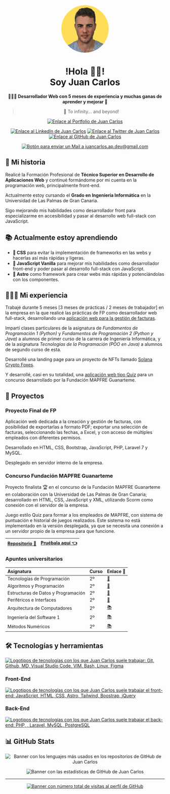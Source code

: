 <div align="center">

<img src="./jcap_dev_bg-yellow.png" alt="Juan Carlos Acosta Perabá Logo con Fondo Amarillo" width="150px" style="border-radius: 100%">

<h1>!Hola 👋🏼!<br />Soy Juan Carlos</h1>

**👨🏼‍💻 Desarrollador Web con 5 meses de experiencia y muchas ganas de aprender y mejorar 💛**

> 🚀 To infinity... and beyond!

[![Enlace al Portfolio de Juan Carlos](https://img.shields.io/badge/-Portfolio-%23FFDD58?style=for-the-badge)](https://juancarlosacostaperaba.github.io)

[![Enlace al LinkedIn de Juan Carlos](https://img.shields.io/badge/-LinkedIn-0077B5?style=for-the-social&logo=linkedin&logoColor=white)](https://www.linkedin.com/in/juancarlosacostaperaba/)
[![Enlace al Twitter de Juan Carlos](https://img.shields.io/twitter/follow/jcap_dev?label=Twitter&logo=Twitter&style=social)](https://twitter.com/jcap_dev)
[![Enlace al GitHub de Juan Carlos](https://img.shields.io/github/followers/JuanCarlosAcostaPeraba?label=GitHub&logo=github&style=social)](https://github.com/JuanCarlosAcostaPeraba)

[![Botón para enviar un Mail a juancarlos.ap.dev@gmail.com](https://img.shields.io/badge/-Contáctame%20vía%20Mail-DC3545?style=for-the-social&logo=gmail&logoColor=white)](mailto:juancarlos.ap.dev@gmail.com)

</div>

## 📖 Mi historia

Realicé la Formación Profesional de **Técnico Superior en Desarrollo de Aplicaciones Web** y continué formándome por mi cuenta en la programación web, principalmente front-end.

Actualmente estoy cursando el **Grado en Ingeniería Informática** en la Universidad de Las Palmas de Gran Canaria.

Sigo mejorando mis habilidades como desarrollador front para especializarme en accesibilidad y pasar al desarrollo web full-stack con JavaScript.

## 📚 Actualmente estoy aprendiendo

- **🎨 CSS** para evitar la implementación de frameworks en las webs y hacerlas así más rápidas y ligeras.
- **💛 JavaScript Vanilla** para mejorar mis habilidades como desarrollador front-end y poder pasar al desarrollo full-stack con JavaScript.
- **🚀 Astro** como framework para crear webs más rápidas y potenciándolas con los componentes.

## 🧑🏼‍💻 Mi experiencia

Trabajé durante 5 meses [3 meses de prácticas / 2 meses de trabajador] en la empresa en la que realicé las prácticas de FP como desarrollador web full-stack, desarrollando una [aplicación web para la gestión de facturas](#proyecto-final-de-fp).

Impartí clases particulares de la asignatura de _Fundamentos de Programación 1 (Python)_ y _Fundamentos de Programación 2 (Python y Java)_ a alumnos de primer curso de la carrera de Ingeniería Informática, y de la asignatura _Tecnologías de la Programación (POO en Java)_ a alumnos de segundo curso de esta.

Desarrollé una landing page para un proyecto de NFTs llamado [Solana Crypto Foxes](https://twitter.com/SolCryptoFoxes_).

Y desarrollé, casi en su totalidad, una [aplicación web tipo Quiz](#concurso-fundación-mapfre-guanarteme) para un concurso desarrollado por la Fundación MAPFRE Guanarteme.

## 📂 Proyectos

### Proyecto Final de FP

Aplicación web dedicada a la creación y gestión de facturas, con posibilidad de exportarlas a formato PDF; exportar una selección de facturas, seleccionando las fechas, a Excel, y con acceso de múltiples empleados con diferentes permisos.

Desarrollado en HTML, CSS, Bootstrap, JavaScript, PHP, Laravel 7 y MySQL.

Desplegado en servidor interno de la empresa.

### Concurso Fundación MAPFRE Guanarteme

Proyecto finalista 🏆 en el concurso de la Fundación MAPFRE Guanarteme en colaboración con la Universidad de Las Palmas de Gran Canaria; desarrollado en HTML, CSS, JavaScript y XML, utilizando Scorm como conexión con el servidor de la empresa.

Juego estilo Quiz para formar a los empleados de MAPFRE, con sistema de puntuación e historial de juegos realizados. Este sistema no está implementado en la versión desplegada, ya que se necesita una conexión a un servidor propio de la empresa para que funcione.

| [Repositorio 🐙](https://github.com/JIVANU-Inc/gamificacion) | [Pruébala aquí 👈](https://jivanu-inc.github.io/gamificacion/#inicio) |
| ------------------------------------------------------------ | --------------------------------------------------------------------- |

### Apuntes universitarios

| Asignatura                          | Curso | Enlace 🔗                                                                                                    |
| :---------------------------------- | :---- | :----------------------------------------------------------------------------------------------------------- |
| Tecnologías de Programación         | 2º    | [🐙](https://github.com/JuanCarlosAcostaPeraba/tp-practicas)                                                 |
| Algoritmos y Programación           | 2º    | [🐙](https://github.com/JuanCarlosAcostaPeraba/ap-practicas)                                                 |
| Estructuras de Datos y Programación | 2º    | [🐙](https://github.com/JuanCarlosAcostaPeraba/edp-practicas)                                                |
| Periféricos e Interfaces            | 2º    | [🐙](https://github.com/JuanCarlosAcostaPeraba/pi-practicas)                                                 |
| Arquitectura de Computadores        | 2º    | [📚](https://jcap-dev.notion.site/AC-efe718ee760a468abfad64c511c15509?pvs=4)                                 |
| Ingeniería del Software 1           | 2º    | [📚](https://jcap-dev.notion.site/IS1-f7a829bd8429420fa6ab4f1b3d51ae0e?pvs=4)                                |
| Métodos Numéricos                   | 2º    | [📚](https://jcap-dev.notion.site/2e1cc3fc2cf64f1a9d5523c77ca6c31a?v=ebbbbb99629942adb44dc9804f5d32c7&pvs=4) |

## 🛠️ Tecnologías y herramientas

[![Logotipos de tecnologías con los que Juan Carlos suele trabajar: Git, Github, MD, Visual Studio Code, VIM, Bash, Linux, Figma](https://skillicons.dev/icons?i=git,github,md,vscode,vim,bash,linux,figma)](https://skillicons.dev)

### Front-End

[![Logotipos de tecnologías con los que Juan Carlos suele trabajar el front-end: JavaScript, HTML, CSS, Astro, Tailwind, Boostrap, jQuery](https://skillicons.dev/icons?i=js,html,css,astro,tailwind,bootstrap,jquery)](https://skillicons.dev)

### Back-End

[![Logotipos de tecnologías con los que Juan Carlos suele trabajar el back-end: PHP, , Laravel, MySQL, PostgreSQL](https://skillicons.dev/icons?i=php,laravel,mysql,postgres)](https://skillicons.dev)

## 📊 GitHub Stats

<div align="center">

![Banner con los lenguajes más usados en los repositorios de GitHub de Juan Carlos](https://github-readme-stats.vercel.app/api/top-langs/?username=JuanCarlosAcostaPeraba&layout=compact&theme=swift)

![Banner con las estadísticas de GitHub de Juan Carlos](https://github-readme-stats.vercel.app/api?username=JuanCarlosAcostaPeraba&show_icons=true&theme=swift&include_all_commits=false&count_private=true&custom_title=GitHub%20Stats)

</div>

---

<div align="center">

[![Banner con número total de visitas al perfil de GitHub](https://api.visitorbadge.io/api/visitors?path=https%3A%2F%2Fgithub.com%2FJuanCarlosAcostaPeraba%2F&label=%E2%9D%A4%EF%B8%8F%20Gracias%20por%20ser%20la%20visita%20n%C2%BA&countColor=%23ffdd58)](https://visitorbadge.io/status?path=https%3A%2F%2Fgithub.com%2FJuanCarlosAcostaPeraba%2F)

</div>
